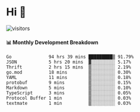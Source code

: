 # Hi 👋
 
![visitors](https://visitor-badge.glitch.me/badge?page_id=sorcererxw.sorcererx)

#### 📊 Monthly Development Breakdown

<!--START_SECTION:waka-->
```text
Go              94 hrs 39 mins █████████▒ 91.79%
JSON            5 hrs 20 mins  ▓░░░░░░░░░ 5.17%
Thrift          2 hrs 15 mins  ▒░░░░░░░░░ 2.19%
go.mod          18 mins        ▒░░░░░░░░░ 0.30%
YAML            11 mins        ▒░░░░░░░░░ 0.18%
protobuf        9 mins         ▒░░░░░░░░░ 0.15%
Markdown        5 mins         ▒░░░░░░░░░ 0.10%
TypeScript      3 mins         ▒░░░░░░░░░ 0.05%
Protocol Buffer 1 min          ▒░░░░░░░░░ 0.03%
textmate        1 min          ▒░░░░░░░░░ 0.03%
```
<!--END_SECTION:waka-->
